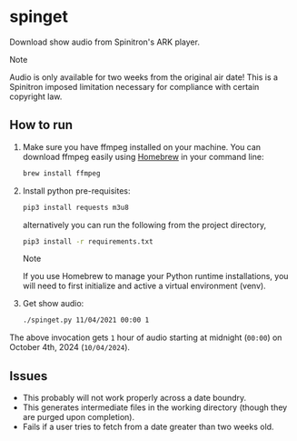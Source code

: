 # spinget

Download show audio from Spinitron's ARK player.

> [!NOTE]
> Audio is only available for two weeks from the original air date! This is a Spinitron imposed limitation necessary for compliance with certain copyright law.

## How to run

1. Make sure you have ffmpeg installed on your machine. You can download ffmpeg easily using [Homebrew](https://brew.sh) in your command line:

    ```zsh
    brew install ffmpeg
    ```

2. Install python pre-requisites:

    ```zsh
    pip3 install requests m3u8
    ```

    alternatively you can run the following from the project directory,

    ```zsh
    pip3 install -r requirements.txt
    ```

    > [!NOTE]
    > If you use Homebrew to manage your Python runtime installations, you will need to first initialize and active a virtual environment (venv).

3. Get show audio:

    ```zsh
    ./spinget.py 11/04/2021 00:00 1
    ```

The above invocation gets `1` hour of audio starting at midnight (`00:00`) on
October 4th, 2024 (`10/04/2024`).

## Issues

- This probably will not work properly across a date boundry.
- This generates intermediate files in the working directory (though they are purged upon completion).
- Fails if a user tries to fetch from a date greater than two weeks old.
